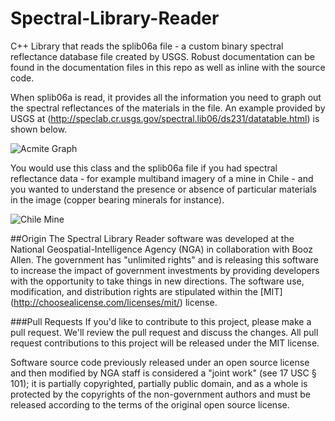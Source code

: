 # Spectral-Library-Reader
C++ Library that reads the splib06a file - a custom binary spectral reflectance database file created by USGS. Robust documentation can be found in the documentation files in this repo as well as inline with the source code.

When splib06a is read, it provides all the information you need to graph out the spectral reflectances of the materials in the file. An example provided by USGS at (http://speclab.cr.usgs.gov/spectral.lib06/ds231/datatable.html) is shown below.

![Acmite Graph](https://github.com/ngageoint/Spectral-Library-Reader/blob/master/Acemite_Graph.gif)

You would use this class and the splib06a file if you had spectral reflectance data - for example multiband imagery of a mine in Chile - and you wanted to understand the presence or absence of particular materials in the image (copper bearing minerals for instance). 

![Chile Mine](https://github.com/ngageoint/Spectral-Library-Reader/blob/master/ChileMine.png)


##Origin
The Spectral Library Reader software was developed at the National Geospatial-Intelligence Agency (NGA) in collaboration with Booz Allen. The government has "unlimited rights" and is releasing this software to increase the impact of government investments by providing developers with the opportunity to take things in new directions. The software use, modification, and distribution rights are stipulated within the [MIT] (http://choosealicense.com/licenses/mit/) license.  

###Pull Requests
If you'd like to contribute to this project, please make a pull request. We'll review the pull request and discuss the changes. All pull request contributions to this project will be released under the MIT license.  

Software source code previously released under an open source license and then modified by NGA staff is considered a "joint work" (see 17 USC § 101); it is partially copyrighted, partially public domain, and as a whole is protected by the copyrights of the non-government authors and must be released according to the terms of the original open source license.
